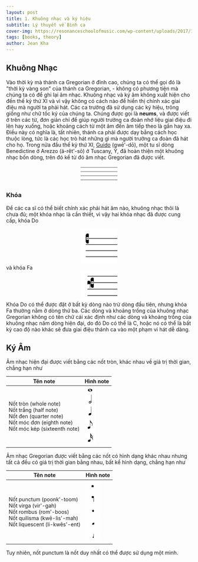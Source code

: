 ```yaml
---
layout: post
title: 1. Khuông nhạc và ký hiệu
subtitle: Lý thuyết về Bình ca
cover-img: https://resonanceschoolofmusic.com/wp-content/uploads/2017/10/Untitled-design-69.png
tags: [books, theory]
author: Jean Kha
---
```

## Khuông Nhạc

Vào thời kỳ mà thánh ca Gregorian ở đỉnh cao, chúng ta có thể gọi đó là "thời kỳ vàng son" của thánh ca Gregorian, - không có phương tiện mà chúng ta có để ghi lại âm nhạc. Khuông nhạc và ký âm không xuất hiện cho đến thế kỷ thứ XI và vì vậy không có cách nào để hiển thị chính xác giai điệu mà người ta phải hát. Các ca trưởng đã sử dụng các ký hiệu, trông giống như chữ tốc ký của chúng ta. Chúng được gọi là **neums**, và được viết ở trên các từ, đơn giản chỉ để giúp người trưởng ca đoàn nhớ liệu giai điệu đi lên hay xuống, hoặc khoảng cách từ một âm đến âm tiếp theo là gần hay xa. Điều này có nghĩa là, tất nhiên, thánh ca phải được dạy bằng cách học thuộc lòng, tức là các học trò hát những gì mà người trưởng ca đoàn đã hát cho họ. Trong nửa đầu thế kỷ thứ XI, [Guido](/16-12-2024-guido-d-arezzo) (gwē'-dō), một tu sĩ dòng Benedictine ở Arezzo (ä-rět'-sō) ở Tuscany, Ý, đã hoàn thiện một khuông nhạc bốn dòng, trên đó kể từ đó âm nhạc Gregorian đã được viết.
<center><img src="/assets/img/post-imgs/Staff.png" width="100"></center>

### Khóa

Để các ca sĩ có thể biết chính xác phải hát âm nào, khuông nhạc thôi là chưa đủ; một khóa nhạc là cần thiết, vì vậy hai khóa nhạc đã được cung cấp, khóa Do
<center><img src="/assets/img/post-imgs/c4-cleft.png" width="100"></center>
và khóa Fa
<center><img src="/assets/img/post-imgs/f3-cleft.png" width="100"></center>
Khóa Do có thể được đặt ở bất kỳ dòng nào trừ dòng đầu tiên, nhưng  khóa Fa thường nằm ở dòng thứ ba. Các dòng và khoảng trống của khuông nhạc Gregorian không có tên chữ cái xác định như các dòng và khoảng trống của khuông nhạc năm dòng hiện đại, do đó Do có thể là C, hoặc nó có thể là bất kỳ cao độ nào khác sẽ đưa giai điệu thánh ca vào một phạm vi hát dễ dàng.

## Ký Âm

Âm nhạc hiện đại được viết bằng các nốt tròn, khác nhau về giá trị thời gian, chẳng hạn như

| Tên note | Hình note |
| -------- | --------- |
| Nốt tròn (whole note)<br>Nốt trắng (half note)<br>Nốt đen (quarter note)<br>Nốt móc đơn (eighth note)<br>Nốt móc kép (sixteenth note) | <img src="/assets/img/post-imgs/note.png" width="30"> |

Âm nhạc Gregorian được viết bằng các nốt có hình dạng khác nhau nhưng tất cả đều có giá trị thời gian bằng nhau, bất kể hình dạng, chẳng hạn như

| Tên note | Hình note |
| -------- | --------- |
| Nốt punctum (poonk'-toom)<br>Nốt virga (vir'-gah)<br>Nốt rombus (rom'-boos)<br>Nốt quilisma (kwē-lis'-mah)<br>Nốt liquescent (li-kwěs'-ent) | <img src="/assets/img/post-imgs/gregorian shapes.png" width="40"> |

Tuy nhiên, nốt punctum là nốt duy nhất có thể được sử dụng một mình.
